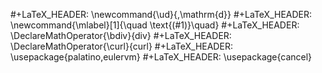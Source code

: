 #+LaTeX_HEADER: \newcommand{\ud}{\,\mathrm{d}}
#+LaTeX_HEADER: \newcommand{\mlabel}[1]{\quad \text{(#1)}\quad}
#+LaTeX_HEADER: \DeclareMathOperator{\bdiv}{div}
#+LaTeX_HEADER: \DeclareMathOperator{\curl}{curl}
#+LaTeX_HEADER: \usepackage{palatino,eulervm}
#+LaTeX_HEADER: \usepackage{cancel}

